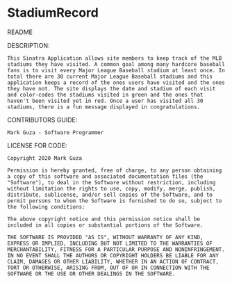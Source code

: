# StadiumRecord

README

DESCRIPTION:

    This Sinatra Application allows site members to keep track of the MLB stadiums they have visited. A common goal among many hardcore baseball fans is to visit every Major League Baseball stadium at least once. In total there are 30 current Major League Baseball stadiums and this application keeps a record of the ones users have visited and the ones they have not. The site displays the date and stadium of each visit and color-codes the stadiums visited in green and the ones that haven't been visited yet in red. Once a user has visited all 30 stadiums, there is a fun message displayed in congratulations.

CONTRIBUTORS GUIDE:

    Mark Guza - Software Programmer

LICENSE FOR CODE:

    Copyright 2020 Mark Guza

    Permission is hereby granted, free of charge, to any person obtaining a copy of this software and associated documentation files (the "Software"), to deal in the Software without restriction, including without limitation the rights to use, copy, modify, merge, publish, distribute, sublicense, and/or sell copies of the Software, and to permit persons to whom the Software is furnished to do so, subject to the following conditions:

    The above copyright notice and this permission notice shall be included in all copies or substantial portions of the Software.

    THE SOFTWARE IS PROVIDED "AS IS", WITHOUT WARRANTY OF ANY KIND, EXPRESS OR IMPLIED, INCLUDING BUT NOT LIMITED TO THE WARRANTIES OF MERCHANTABILITY, FITNESS FOR A PARTICULAR PURPOSE AND NONINFRINGEMENT. IN NO EVENT SHALL THE AUTHORS OR COPYRIGHT HOLDERS BE LIABLE FOR ANY CLAIM, DAMAGES OR OTHER LIABILITY, WHETHER IN AN ACTION OF CONTRACT, TORT OR OTHERWISE, ARISING FROM, OUT OF OR IN CONNECTION WITH THE SOFTWARE OR THE USE OR OTHER DEALINGS IN THE SOFTWARE.
